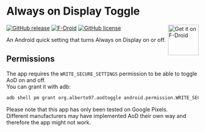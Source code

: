 # Always on Display Toggle

[<img src="https://fdroid.gitlab.io/artwork/badge/get-it-on.png"
     alt="Get it on F-Droid"
     height="80"
     align="right">](https://f-droid.org/packages/org.alberto97.aodtoggle/)

[![GitHub release](https://img.shields.io/github/release/Alberto97/AlwaysOnDisplayToggle.svg?logo=github)](https://github.com/Alberto97/AlwaysOnDisplayToggle/releases/latest)
[![F-Droid](https://img.shields.io/f-droid/v/org.alberto97.aodtoggle.svg?logo=F-Droid)](https://f-droid.org/en/packages/org.alberto97.aodtoggle/)
[![GitHub license](https://img.shields.io/github/license/Alberto97/AlwaysOnDisplayToggle)](https://github.com/Alberto97/AlwaysOnDisplayToggle/blob/master/LICENSE)

An Android quick setting that turns Always on Display on or off.

## Permissions

The app requires the ```WRITE_SECURE_SETTINGS``` permission to be able to toggle AoD on and off.\
You can grant it with adb:

```bash
adb shell pm grant org.alberto97.aodtoggle android.permission.WRITE_SECURE_SETTINGS
```
Please note that this app has only been tested on Google Pixels.\
Different manufacturers may have implemented AoD their own way and therefore the app might not work.
